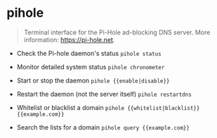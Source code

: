 # pihole
> Terminal interface for the Pi-Hole ad-blocking DNS server.
> More information: <https://pi-hole.net>.

- Check the Pi-hole daemon's status
`pihole status`

- Monitor detailed system status
`pihole chronometer`

- Start or stop the daemon
`pihole {{enable|disable}}`

- Restart the daemon (not the server itself)
`pihole restartdns`

- Whitelist or blacklist a domain
`pihole {{whitelist|blacklist}} {{example.com}}`

- Search the lists for a domain
`pihole query {{example.com}}`
